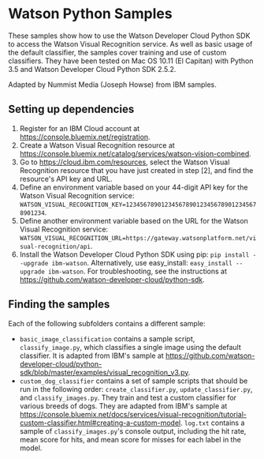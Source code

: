 # Watson Python Samples

These samples show how to use the Watson Developer Cloud Python SDK to access the Watson Visual Recognition service.  As well as basic usage of the default classifier, the samples cover training and use of custom classifiers.  They have been tested on Mac OS 10.11 (El Capitan) with Python 3.5 and Watson Developer Cloud Python SDK 2.5.2.

Adapted by Nummist Media (Joseph Howse) from IBM samples.

## Setting up dependencies

1. Register for an IBM Cloud account at https://console.bluemix.net/registration.
2. Create a Watson Visual Recognition resource at https://console.bluemix.net/catalog/services/watson-vision-combined.
3. Go to https://cloud.ibm.com/resources, select the Watson Visual Recognition resource that you have just created in step [2], and find the resource's API key and URL.
4. Define an environment variable based on your 44-digit API key for the Watson Visual Recognition service: `WATSON_VISUAL_RECOGNITION_KEY=12345678901234567890123456789012345678901234`.
5. Define another environment variable based on the URL for the Watson Visual Recognition service: `WATSON_VISUAL_RECOGNITION_URL=https://gateway.watsonplatform.net/visual-recognition/api`.
6. Install the Watson Developer Cloud Python SDK using pip: `pip install --upgrade ibm-watson`. Alternatively, use easy_install: `easy_install --upgrade ibm-watson`. For troubleshooting, see the instructions at https://github.com/watson-developer-cloud/python-sdk.

## Finding the samples

Each of the following subfolders contains a different sample:

- `basic_image_classification` contains a sample script, `classify_image.py`, which classifies a single image using the default classifier. It is adapted from IBM's sample at https://github.com/watson-developer-cloud/python-sdk/blob/master/examples/visual_recognition_v3.py.
- `custom_dog_classifier` contains a set of sample scripts that should be run in the following order: `create_classifier.py`, `update_classifier.py`, and `classify_images.py`. They train and test a custom classifier for various breeds of dogs. They are adapted from IBM's sample at https://console.bluemix.net/docs/services/visual-recognition/tutorial-custom-classifier.html#creating-a-custom-model. `log.txt` contains a sample of `classify_images.py`'s console output, including the hit rate, mean score for hits, and mean score for misses for each label in the model.